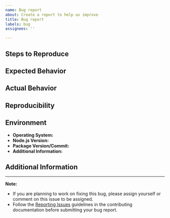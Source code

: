 ```yaml
---
name: Bug report
about: Create a report to help us improve
title: Bug report
labels: bug
assignees: ''

---
```


<!-- Provide a clear and concise description of the bug you've encountered. -->

## Steps to Reproduce

<!-- Outline the steps to reproduce the bug. Include any necessary code snippets, configuration, or screenshots. -->

## Expected Behavior

<!-- Describe what you expected to happen. -->

## Actual Behavior

<!-- Describe what actually happened. -->

## Reproducibility

<!-- Specify whether the issue is reproducible consistently or intermittently. -->

## Environment

- **Operating System:** <!-- e.g., Windows 10, macOS 11.1, Ubuntu 20.04 -->
- **Node.js Version:** <!-- e.g., 14.x -->
- **Package Version/Commit:** <!-- If applicable, specify the version or commit hash -->
- **Additional Information:** <!-- Any other relevant information about your environment -->

## Additional Information

<!-- Add any additional context, error messages, or examples that might help identify and solve the issue. -->

---

**Note:**

- If you are planning to work on fixing this bug, please assign yourself or comment on this issue to be assigned.
- Follow the [Reporting Issues](https://github.com/Gaute945/Overmounting/blob/50-docupdate/docs/CONTRIBUTING.md#reporting-issues) guidelines in the contributing documentation before submitting your bug report.
